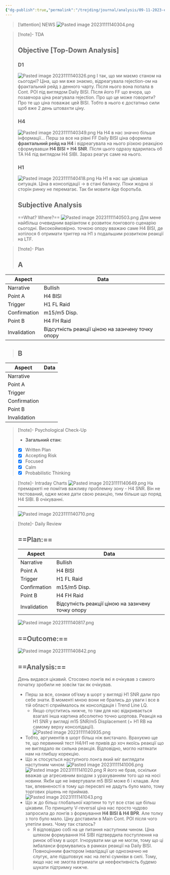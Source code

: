 ```yaml
---
{"dg-publish":true,"permalink":"/trejding/journal/analysis/09-11-2023-eurusd/","tags":["trading/analysis"]}
---
```


>[!attention] NEWS
>![Pasted image 20231111140304.png](/img/user/%D0%97%D0%BE%D0%B1%D1%80%D0%B0%D0%B6%D0%B5%D0%BD%D0%BD%D1%8F/Pasted%20image%2020231111140304.png)

>[!note]- TDA
>## Objective [Top-Down Analysis]
>### D1
>![Pasted image 20231111140326.png](/img/user/%D0%97%D0%BE%D0%B1%D1%80%D0%B0%D0%B6%D0%B5%D0%BD%D0%BD%D1%8F/Pasted%20image%2020231111140326.png)
>І так, що ми маємо станом на сьогодні? Ціна, що ми вже знаємо, відреагувала rejection-ом на фрактальний рейд з денного чарту. Після нього вона попала в Cont. POI під виглядом Daily BISI. Після його FF що вчора, що позавчора ціна реагувала rejection. Про що це може говорити? Про те що ціна поважає цей BISI. Тобто в нього є достатньо сили щоб вже 2 день штовахти ціну.
>### H4
>![Pasted image 20231111140349.png](/img/user/%D0%97%D0%BE%D0%B1%D1%80%D0%B0%D0%B6%D0%B5%D0%BD%D0%BD%D1%8F/Pasted%20image%2020231111140349.png)
>На H4 в нас значно більше інформації…
>Перш за все на рівні FF Daily BISI ціна оформила **фрактальний рейд на H4** і відреагувала на нього різкою реакцією сформувавши **H4 BISI + H4 SNR**. Після цього одразу вдарилась об TA H4 під виглядом H4 SIBI. Зараз реагує саме на нього.
>### H1
>![Pasted image 20231111140418.png](/img/user/%D0%97%D0%BE%D0%B1%D1%80%D0%B0%D0%B6%D0%B5%D0%BD%D0%BD%D1%8F/Pasted%20image%2020231111140418.png)
>На H1 в нас ще цікавіша ситуація. Ціна в консолідації → в стані балансу. Поки жодна зі сторін ринку не перемагає. Так би мовити йде боротьба.
>## Subjective Analysis
> ==What? Where?==
> ![Pasted image 20231111140503.png](/img/user/%D0%97%D0%BE%D0%B1%D1%80%D0%B0%D0%B6%D0%B5%D0%BD%D0%BD%D1%8F/Pasted%20image%2020231111140503.png)
> Для мене найбільш очевидним варіантом є розвиток лонгового сценарію сьогодні. Високоймовірно. точкою опору вважаю саме H4 BISI, де хотілося б отримати триггер на H1 з подальшим розвитком реакції на LTF.

>[!note]- Plan
>## A
| Aspect       | Data |
| ------------ | ---- |
| Narrative    |  Bullish    |
| Point A      |   H4 BISI   |
| Trigger      |   H1 FL Raid   |
| Confirmation |  m15/m5 Disp.    |
| Point B      |   H4 FH Raid   |
| Invalidation |    Відсутність реакції ціною на зазнчену точку опору  |
>## B
| Aspect       | Data |
| ------------ | ---- |
| Narrative    |      |
| Point A      |      |
| Trigger      |      |
| Confirmation |      |
| Point B      |      |
| Invalidation |      |

>[!note]- Psychological Check-Up
>- **Загальний стан:**
>- [x] Written Plan
>- [x] Accepting Risk
>- [x] Focused
>- [x] Calm
>- [x] Probabilistic Thinking

>[!note]- Intraday Charts 
>![Pasted image 20231111140649.png](/img/user/%D0%97%D0%BE%D0%B1%D1%80%D0%B0%D0%B6%D0%B5%D0%BD%D0%BD%D1%8F/Pasted%20image%2020231111140649.png)
>На премаркеті не помітив важливу проблемну зону - H4 SNR. Він не тестований, одже може дати свою реакцію, тим більше що поряд H4 SIBI. В очікуванні.
>___
>![Pasted image 20231111140710.png](/img/user/%D0%97%D0%BE%D0%B1%D1%80%D0%B0%D0%B6%D0%B5%D0%BD%D0%BD%D1%8F/Pasted%20image%2020231111140710.png)

>[!note]- Daily Review
>## ==Plan:==
>
>|Aspect|Data|
>|---|---|
>|Narrative|Bullish|
>|Point A|H4 BISI|
>|Trigger|H1 FL Raid|
>|Confirmation|m15/m5 Disp.|
>|Point B|H4 FH Raid|
>|Invalidation|Відсутність реакції ціною на зазнчену точку опору|
>![Pasted image 20231111140817.png](/img/user/%D0%97%D0%BE%D0%B1%D1%80%D0%B0%D0%B6%D0%B5%D0%BD%D0%BD%D1%8F/Pasted%20image%2020231111140817.png)
>## ==Outcome:==
>![Pasted image 20231111140842.png](/img/user/%D0%97%D0%BE%D0%B1%D1%80%D0%B0%D0%B6%D0%B5%D0%BD%D0%BD%D1%8F/Pasted%20image%2020231111140842.png)
>## ==Analysis:==
>День видався цікавий. Стосовно лонгів які я очікував з самого початку зробили не зовсім так як очікував.
>- Перш за все, ознаки об’єму в шорт у вигляді H1 SNR дали про себе знати. В моменті мною вони не брались до уваги і все в тій області сприймалось як консолідація і Trend Line LQ.
>	- Якщо спуститись нижче, то там для нас відкривається взагалі інша картина абсолютно точно шортова. Реакція на H1 SNR у вигляді m15 SNR/m5 Displacement (+ H1 RB на самому верху консолідації).
>![Pasted image 20231111140935.png](/img/user/%D0%97%D0%BE%D0%B1%D1%80%D0%B0%D0%B6%D0%B5%D0%BD%D0%BD%D1%8F/Pasted%20image%2020231111140935.png)
>- Тобто, аргументів в шорт більш ніж вистачало. Врахуємо ще те, що первинний тест H4/H1 не привів до хоч якоїсь реакції що не виглядало як сильна реакція. Відповідно, могло натякати нам на глибшу корекцію.
>- Що ж стосується наступного лонга який міг виглядати наступним чином:
>![Pasted image 20231111141006.png](/img/user/%D0%97%D0%BE%D0%B1%D1%80%D0%B0%D0%B6%D0%B5%D0%BD%D0%BD%D1%8F/Pasted%20image%2020231111141006.png)
>![Pasted image 20231111141020.png](/img/user/%D0%97%D0%BE%D0%B1%D1%80%D0%B0%D0%B6%D0%B5%D0%BD%D0%BD%D1%8F/Pasted%20image%2020231111141020.png)
>Я його не брав, оскільки вважав це агресивним входом з урахуванням того що на носі новини. Якби ще не інвертували m5 BISI може б і клацав. Але так, впевненості в тому що пересвпі не дадуть було мало, тому торгових рішень не приймав.
>![Pasted image 20231111141043.png](/img/user/%D0%97%D0%BE%D0%B1%D1%80%D0%B0%D0%B6%D0%B5%D0%BD%D0%BD%D1%8F/Pasted%20image%2020231111141043.png)
>- Що ж до більш глобальної картини то тут все стає ще більш цікавим. По принципу V-reversal ціна нас просто чудово запросила до лонгів з формування **H4 BISI & H4 BPR**. Але толку з того було мало. Ціну доставили в Main Cont. POI після чого улетіли вниз. Чому так сталось?
>	- Я відповідаю собі на це питання наступним чином. Ціна шляхом формування H4 SIBI підтвердила поступлення на ринок об’єму в шорт. Ігнорувати ми це не могли, тому що ці імбаланси формувались в рамках реакції на Daily BISI. Повноцінним фактором інвалідації це однозначно не слугує, але підштовхує нас на легкі сумніви в силі. Тому, якщо нас не змогла втримати ця неефективність будемо шукати підтримку нижче.

